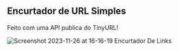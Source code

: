 <h2>Encurtador de URL Simples</h2>

Feito com uma API publica do TinyURL!

![Screenshot 2023-11-26 at 16-16-19 Encurtador De Links](https://github.com/GabrielFry/Encurtador-url-simples/assets/133525434/d6d9ceae-95b1-48a8-bdb4-1154b8de5c96)
